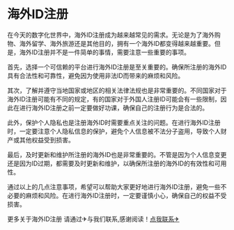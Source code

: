 # 海外ID注册

在今天的数字化世界中，海外ID注册成为越来越常见的需求。无论是为了海外购物、海外留学、海外旅游还是其他目的，拥有一个海外ID都变得越来越重要。但是，海外ID注册并不是一件简单的事情，需要注意一些重要的事项。

首先，选择一个可信赖的平台进行海外ID注册是至关重要的。确保所注册的海外ID具有合法性和可靠性，避免因为使用非法ID而带来的麻烦和风险。

其次，了解并遵守当地国家或地区的相关法律法规也是非常重要的。不同国家对于海外ID注册可能有不同的规定，有的国家对于外国人注册ID可能会有一些限制，因此在进行海外ID注册之前一定要做好功课，确保自己的注册行为是合法的。

此外，保护个人隐私也是注册海外ID时需要重点关注的问题。在进行海外ID注册时，一定要注意个人隐私信息的保护，避免个人信息被不法分子盗用，导致个人财产或其他权益受到损害。

最后，及时更新和维护所注册的海外ID也是非常重要的。不管是因为个人信息变更还是因为ID过期，都需要及时更新和维护，以确保所注册的海外ID的有效性和可用性。

通过以上的几点注意事项，希望可以帮助大家更好地进行海外ID注册，避免一些不必要的麻烦和风险。在进行海外ID注册时，一定要谨慎小心，确保自己的权益不受损害。

更多关于海外ID注册 请通过✈与我们联系,感谢阅读！[点我联系✈](https://cdn.k02.cc)